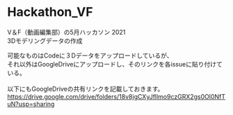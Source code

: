 # Hackathon_VF
V＆F（動画編集部）の5月ハッカソン 2021<br>
3Dモデリングデータの作成

可能なものはCodeに３Dデータをアップロードしているが、<br>
それ以外はGoogleDriveにアップロードし、そのリンクを各issueに貼り付けている。
<br>
<br>
以下にもGoogleDriveの共有リンクを記載しておきます。<br>
https://drive.google.com/drive/folders/18v8jgCXyJfllmo9czGRX2gs0Ol0NfTuN?usp=sharing
